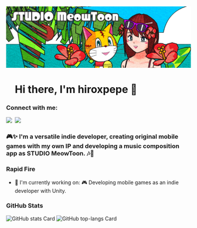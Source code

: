 ![header](./assets/header.jpg)

<div id="toc">
  <ul align="left" style="list-style: none">
    <summary>
      <h1>
        Hi there, I'm hiroxpepe 👋
      </h1>
    </summary>
  </ul>
</div>

**<h3 align="left">Connect with me:</h3>** 
<p align="left"><a href="https://github.com/hiroxpepe" target="_blank"><img src="https://img.shields.io/badge/GitHub-100000?logo=github&logoColor=white" height="28" style="margin-right: 4px"></a> <a href="https://x.com/studio_meowtoon" target="_blank"><img src="https://img.shields.io/badge/Twitter-000000?logo=X&logoColor=white" height="28" style="margin-right: 4px"></a></p>

**<h3 align="left">🎮✨ I'm a versatile indie developer, creating original mobile games with my own IP and developing a music composition app as STUDIO MeowToon. 🎶🎹</h3>**

**<h3 align="left">Rapid Fire</h3>**

- 💼 I'm currently working on: 🎮 Developing mobile games as an indie developer with Unity.

 **<h3 align="left">GitHub Stats</h3>**

<p align="left">
  <img width="48%" src="https://github-readme-stats.vercel.app/api?username=hiroxpepe&theme=github_dark&hide_title=false&hide_rank=false&show_icons=false&include_all_commits=false&count_private=false&line_height=23" alt="GitHub stats Card" />

  <img width="48%" src="https://github-readme-stats.vercel.app/api/top-langs?username=hiroxpepe&theme=github_dark&hide_title=false&layout=compact&langs_count=6&hide_progress=false&card_width=400" alt="GitHub top-langs Card" />
</p>
